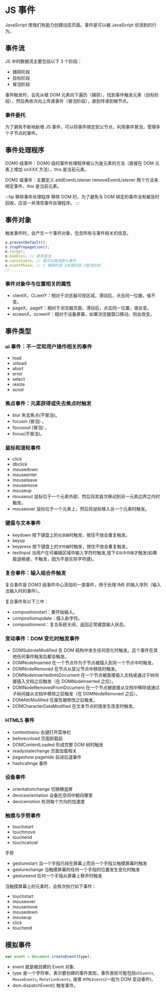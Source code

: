 # JS 事件

JavaScript 使我们有能力创建动态页面。事件是可以被 JavaScript 侦测到的行为。

## 事件流

JS 中的数据流主要包括以下 3 个阶段：

- 捕获阶段
- 目标阶段
- 冒泡阶段

事件触发时，会先从根 DOM 元素向下遍历（捕获），找到事件触发元素（目标阶段），然后再依次向上传递事件（冒泡阶段），直到传递到根节点。

### 事件委托

为了避免不断地新增 JS 事件，可以将事件绑定到父节点，利用事件冒泡，管理多个子节点的事件。

## 事件处理程序

DOM0 级事件：DOM0 级的事件处理程序被认为是元素的方法（直接在 DOM 元素上增加 onXXX 方法），this 是当前元素。

DOM2 级事件：主要定义 addEventListener removeEventListener 两个方法来绑定事件，this 是当前元素。

:::tip 移除事件处理程序
移除 DOM 时，为了避免与 DOM 绑定的事件没有被及时回收，应该一并清空事件处理程序。
:::

## 事件对象

触发事件时，会产生一个事件对象，包含所有与事件相关的信息。

```js
e.preventDefault();
e.stopPropagation();
e.target;
e.bubbles; // 是否冒泡
e.cancelable; // 是可以取消默认事件
e.eventPhase; // 1 捕获阶段 2处理阶段 3冒泡阶段
//......
```

### 事件对象中与位置相关的属性

- clientX，CLientY：相对于浏览器可视区域，滑动后，点击同一位置，值不变。
- pageX，pageY：相对于浏览器页面，滑动后，点击同一位置，值会变。
- screenX，screenY：相对于设备屏幕，如果浏览器窗口移动，则会改变。

## 事件类型

### ui 事件：不一定和用户操作相关的事件

- load
- unload
- abort
- error
- select
- resize
- scroll

### 焦点事件：元素获得或失去焦点时触发

- blur 失去焦点(不冒泡)。
- focusin (冒泡) 。
- focusout (冒泡) 。
- focus(不冒泡)。

### 鼠标和滚轮事件

- click
- dbclick
- mousedown
- mouseenter
- mouseleave
- mousemove
- mouseup
- mouseout 鼠标位于一个元素外部，然后将其首次移动到另一元素边界之内时触发。
- mouseover 鼠标位于一个元素上，然后将鼠标移入另一个元素时触发。

### 键盘与文本事件

- keydown 按下键盘上的`任意键`时触发，按住不放会重复触发。
- keyup
- keypress 按下键盘上的`字符键`时触发，按住不放会重复触发。
- textInput 当用户在可编辑区域中输入字符时触发,按下`实际字符键`才触发(如果敲退格键，不触发，因为不是实际字符键)。

### 复合事件：输入组合件触发

复合事件是 DOM3 级事件中心添加的一类事件，用于处理 IME 的输入序列（输入法输入时的事件）。

复合事件有以下三中：

- compositionstart：要开始输入。
- compositionupdate：插入新字符。
- compositionend：复合系统关闭，返回正常键盘输入状态。

### 变动事件：DOM 变化时触发事件

- DOMSubtreeModified 在 DOM 结构中发生任何变化时触发。这个事件在其他任何事件触发后都会触发。
- DOMNodeInserted 在一个节点作为子节点被插入到另一个节点中时触发。
- DOMNodeRemoved 在节点从其父节点中移除时触发。
- DOMNodeInsertedIntoDocument 在一个节点被直接插入文档或通过子树间接插入文档之后触发（在 DOMNodeInserted 之后）。
- DOMNodeRemovedFromDocument 在一个节点被直接从文档中移除或通过子树间接从文档中移除之前触发（在 DOMNodeRemoved 之后）。
- DOMAttrModified 在属性被修改之后触发。
- DOMCharacterDataModified 在文本节点的值发生改变时触发。

### HTML5 事件

- contextmenu 右键打开菜单栏
- beforeunload 页面卸载前
- DOMContentLoaded 形成完整 DOM 树时触发
- readystatechange 页面加载相关
- pageshow pagehide 前进后退事件
- hashcahnge 事件

### 设备事件

- orientationchange 切换横竖屏
- deviceorientation 设备在空间中朝向哪里
- devicemotion 检测每个方向的加速度

### 触摸与手势事件

- touchstart
- touchmove
- touchend
- touchcancel

手势

- gesturestart 当一个手指已经在屏幕上而另一个手指又触摸屏幕时触发
- gesturechange 当触摸屏幕的任何一个手指的位置发生变化时触发
- gestureend 任何一个手指从屏幕上移开时触发

当触摸屏幕上的元素时，会依次执行如下事件：

- touchstart
- mouseover
- mousemove
- mousedown
- mouseup
- click
- touchend

## 模拟事件

```js
var event = document.createEvent(type);
```

- event 就是被创建的 Event 对象.
- type 是一个字符串，表示要创建的事件类型。事件类型可能包括`UIEvents`, `MouseEvents`, `MutationEvents`, 或者 `HTMLEvents`(一般为 DOM 变动事件)。
- dom.dispatchEvent() 触发事件。
